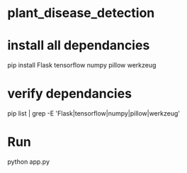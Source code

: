 # plant_disease_detection

# install all dependancies

pip install Flask tensorflow numpy pillow werkzeug

# verify dependancies 
pip list | grep -E 'Flask|tensorflow|numpy|pillow|werkzeug'

# Run 
python app.py
